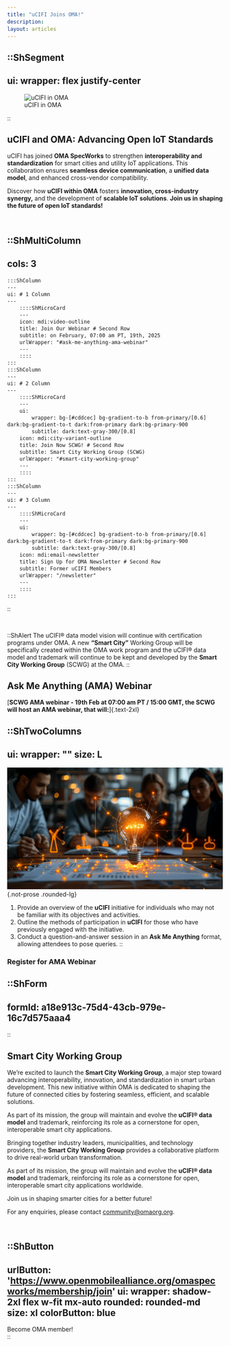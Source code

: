 ```yaml
---
title: "uCIFI Joins OMA!"
description:
layout: articles
---
```

::ShSegment
---
ui:
  wrapper: flex justify-center  
---

<figure>
    <img src="/images/ucifi/smart-cities-background.jpeg" alt="uCIFI in OMA" class="rounded-lg">
    <figcaption>uCIFI in OMA</figcaption>
</figure>

::


## uCIFI and OMA: Advancing Open IoT Standards  

uCIFI has joined **OMA SpecWorks** to strengthen **interoperability and standardization** for smart cities and utility IoT applications. This collaboration ensures **seamless device communication**, a **unified data model**, and enhanced cross-vendor compatibility.  

Discover how **uCIFI within OMA** fosters **innovation, cross-industry synergy,** and the development of **scalable IoT solutions**. **Join us in shaping the future of open IoT standards!**  

</br>


::ShMultiColumn
---
cols: 3
---
    :::ShColumn 
    --- 
    ui: # 1 Column
    ---
        ::::ShMicroCard
        ---
        icon: mdi:video-outline
        title: Join Our Webinar # Second Row
        subtitle: on February, 07:00 am PT, 19th, 2025
        urlWrapper: "#ask-me-anything-ama-webinar"
        ---
        ::::
    :::
    :::ShColumn 
    --- 
    ui: # 2 Column
    ---
        ::::ShMicroCard
        ---
        ui:
            wrapper: bg-[#cddcec] bg-gradient-to-b from-primary/[0.6] dark:bg-gradient-to-t dark:from-primary dark:bg-primary-900
            subtitle: dark:text-gray-300/[0.8]
        icon: mdi:city-variant-outline
        title: Join Now SCWG! # Second Row
        subtitle: Smart City Working Group (SCWG)
        urlWrapper: "#smart-city-working-group"
        ---
        ::::
    :::
    :::ShColumn 
    --- 
    ui: # 3 Column
    ---
        ::::ShMicroCard
        ---
        ui:
            wrapper: bg-[#cddcec] bg-gradient-to-b from-primary/[0.6] dark:bg-gradient-to-t dark:from-primary dark:bg-primary-900
            subtitle: dark:text-gray-300/[0.8]
        icon: mdi:email-newsletter
        title: Sign Up for OMA Newsletter # Second Row
        subtitle: Former uCIFI Members
        urlWrapper: "/newsletter"
        ---
        ::::
    :::
::

</br>

::ShAlert
The uCIFI® data model vision will continue with certification programs under OMA. 
A new **“Smart City”** Working Group will be specifically created within the OMA work program and the uCIFI® data model and trademark will continue to be kept and developed by the **Smart City Working Group** (SCWG) at the OMA.
::
</br>

## Ask Me Anything (AMA) Webinar

[**SCWG AMA webinar - 19th Feb at 07:00 am PT / 15:00 GMT, the SCWG will host an AMA webinar, that will:**]{.text-2xl}



::ShTwoColumns
---
ui:
  wrapper: ""
size: L
---
![image](/images/landing-hero/inovation-idea.jpeg){.not-prose .rounded-lg}


1. Provide an overview of the **uCIFI** initiative for individuals who may not be familiar with its objectives and activities.
2. Outline the methods of participation in **uCIFI** for those who have previously engaged with the initiative.
3. Conduct a question-and-answer session in an **Ask Me Anything** format, allowing attendees to pose queries.
::
### Register for AMA Webinar
::ShForm
---
formId: a18e913c-75d4-43cb-979e-16c7d575aaa4
---
::


## Smart City Working Group

We’re excited to launch the **Smart City Working Group**, a major step toward advancing interoperability, innovation, and standardization in smart urban development. This new initiative within OMA is dedicated to shaping the future of connected cities by fostering seamless, efficient, and scalable solutions.

As part of its mission, the group will maintain and evolve the **uCIFI® data model** and trademark, reinforcing its role as a cornerstone for open, interoperable smart city applications.

Bringing together industry leaders, municipalities, and technology providers, the **Smart City Working Group** provides a collaborative platform to drive real-world urban transformation.

As part of its mission, the group will maintain and evolve the **uCIFI® data model** and trademark, reinforcing its role as a cornerstone for open, interoperable smart city applications worldwide.

Join us in shaping smarter cities for a better future!

For any enquiries, please contact <community@omaorg.org>.

</br>

::ShButton
---
urlButton: 'https://www.openmobilealliance.org/omaspecworks/membership/join'
ui: 
  wrapper: shadow-2xl flex w-fit mx-auto
  rounded: rounded-md
size: xl
colorButton: blue
---

Become OMA member!  
::
